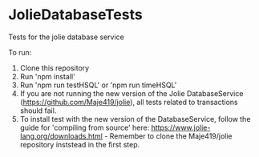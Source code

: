# JolieDatabaseTests
Tests for the jolie database service

To run:
1. Clone this repository
2. Run 'npm install'
3. Run 'npm run testHSQL' or 'npm run timeHSQL'
4. If you are not running the new version of the Jolie DatabaseService (https://github.com/Maje419/jolie), all tests related to transactions should fail.
5. To install test with the new version of the DatabaseService, follow the guide for 'compiling from source' here: https://www.jolie-lang.org/downloads.html - Remember to clone the Maje419/jolie repository inststead in the first step.
